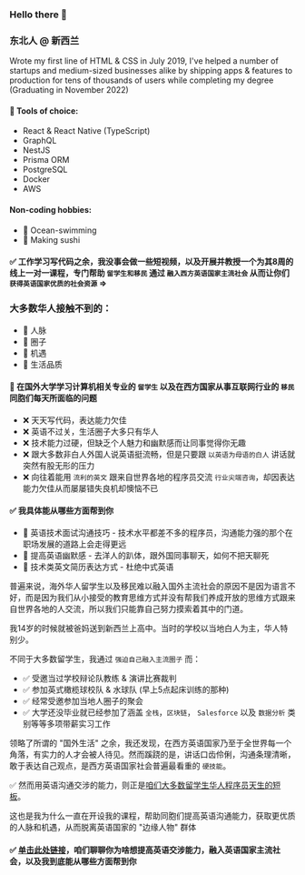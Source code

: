 ### Hello there 👋

### 东北人 @ 新西兰

Wrote my first line of HTML & CSS in July 2019, I've helped a number of startups and medium-sized businesses alike by shipping apps & features to production for tens of thousands of users while completing my degree (Graduating in November 2022) 

#### 🔨 Tools of choice:
- React & React Native (TypeScript)
- GraphQL
- NestJS
- Prisma ORM
- PostgreSQL
- Docker
- AWS

#### Non-coding hobbies:
- 🌊 Ocean-swimming
- 🍣 Making sushi

#### ✅ 工作学习写代码之余，我没事会做一些短视频，以及开展并教授一个为其8周的线上一对一课程，专门帮助 `留学生和移民` 通过 `融入西方英语国家主流社会` 从而让你们 `获得英语国家优质的社会资源` =>
### 大多数华人接触不到的：
- 👑 人脉
- 👑 圈子
- 👑 机遇
- 👑 生活品质

#### 🚩 在国外大学学习计算机相关专业的 `留学生` 以及在西方国家从事互联网行业的 `移民` 同胞们每天所面临的问题
- ❌ 天天写代码，表达能力欠佳
- ❌ 英语不过关，生活圈子大多只有华人
- ❌ 技术能力过硬，但缺乏个人魅力和幽默感而让同事觉得你无趣
- ❌ 跟大多数非白人外国人说英语挺流畅，但是只要跟 `以英语为母语的白人` 讲话就突然有股无形的压力
- ❌ 向往着能用 `流利的英文` 跟来自世界各地的程序员交流 `行业尖端咨询`，却因表达能力欠佳从而屡屡错失良机却懊恼不已

#### ✅ 我具体能从哪些方面帮到你
- 🚀 英语技术面试沟通技巧 - 技术水平都差不多的程序员，沟通能力强的那个在职场发展的道路上会走得更远
- 🚀 提高英语幽默感 - 去洋人的趴体，跟外国同事聊天，如何不把天聊死
- 🚀 技术类英文简历表达方式 - 杜绝中式英语

普遍来说，海外华人留学生以及移民难以融入国外主流社会的原因不是因为语言不好，而是因为我们从小接受的教育思维方式并没有帮我们养成开放的思维方式跟来自世界各地的人交流，所以我们只能靠自己努力摸索着其中的门道。

我14岁的时候就被爸妈送到新西兰上高中。当时的学校以当地白人为主，华人特别少。

不同于大多数留学生，我通过 `强迫自己融入主流圈子` 而：
- ✅ 受邀当过学校辩论队教练 & 演讲比赛裁判
- ✅ 参加英式橄榄球校队 & 水球队 (早上5点起床训练的那种)
- ✅ 经常受邀参加当地人圈子的聚会
- ✅ 大学还没毕业就已经参加了涵盖 `全栈`，`区块链`， `Salesforce` 以及 `数据分析` 类别等等多项带薪实习工作

领略了所谓的 "国外生活" 之余，我还发现，在西方英语国家乃至于全世界每一个角落，有实力的人才会被人待见。然而蹊跷的是，讲话口齿伶俐，沟通条理清晰，敢于表达自己观点，是西方英语国家社会普遍最看重的 ``硬技能``。

✅ 然而用英语沟通交涉的能力，则正是[咱们大多数留学生华人程序员天生的短板](http://career_book.siwei.me/chapters/chinese_it_company.html)。

这也是我为什么一直在开设我的课程，帮助同胞们提高英语沟通能力，获取更优质的人脉和机遇，从而脱离英语国家的 "边缘人物" 群体

#### ✅ [单击此处链接](https://calendly.com/kingmingconsulting/strategy-session-with-mingyang)，咱们聊聊你为啥想提高英语交涉能力，融入英语国家主流社会，以及我到底能从哪些方面帮到你
